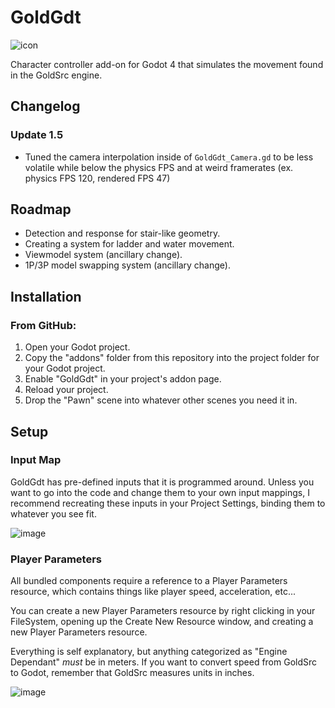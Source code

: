 # GoldGdt
![icon](https://github.com/ratmarrow/GoldGdt/assets/155324574/5cbeb915-b896-4f1b-9a17-155b4f83ecc8)

Character controller add-on for Godot 4 that simulates the movement found in the GoldSrc engine.

## Changelog

### Update 1.5
- Tuned the camera interpolation inside of `GoldGdt_Camera.gd` to be less volatile while below the physics FPS and at weird framerates (ex. physics FPS 120, rendered FPS 47)

## Roadmap

- Detection and response for stair-like geometry.
- Creating a system for ladder and water movement.
- Viewmodel system (ancillary change).
- 1P/3P model swapping system (ancillary change).

## Installation

### From GitHub:
1. Open your Godot project.
2. Copy the "addons" folder from this repository into the project folder for your Godot project.
3. Enable "GoldGdt" in your project's addon page.
4. Reload your project.
5. Drop the "Pawn" scene into whatever other scenes you need it in.

## Setup

### Input Map

GoldGdt has pre-defined inputs that it is programmed around. Unless you want to go into the code and change them to your own input mappings, I recommend recreating these inputs in your Project Settings, binding them to whatever you see fit.

![image](https://github.com/ratmarrow/GoldGdt/assets/155324574/2bdd25bc-d9bf-41f4-acd9-6e9c4e38e9ae)

### Player Parameters

All bundled components require a reference to a Player Parameters resource, which contains things like player speed, acceleration, etc...

You can create a new Player Parameters resource by right clicking in your FileSystem, opening up the Create New Resource window, and creating a new Player Parameters resource.

Everything is self explanatory, but anything categorized as "Engine Dependant" *must* be in meters. If you want to convert speed from GoldSrc to Godot, remember that GoldSrc measures units in inches.

![image](https://github.com/ratmarrow/GoldGdt/assets/155324574/c7179e54-c690-4592-bc70-dfb8d169c0bc)
